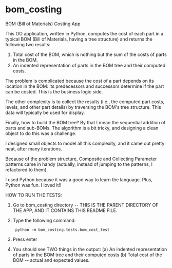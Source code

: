bom_costing
===========

BOM (Bill of Materials) Costing App

This OO application, written in Python, computes the cost of each part in a typical BOM (Bill of Materials, having a tree structure) and returns the following two results:

1. Total cost of the BOM, which is nothing but the sum of the costs of parts in the BOM.
2. An indented representation of parts in the BOM tree and their computed costs.

The problem is complicated because the cost of a part depends on its location in the BOM: its predecessors and successors determine if the part can be costed. This is the business logic side.

The other complexity is to collect the results (i.e., the computed part costs, levels, and other part details) by traversing the BOM's tree structure.  This data will typically be used for display.

Finally, how to build the BOM tree? By that I mean the sequential addition of parts and sub-BOMs.  The algorithm is a bit tricky, and designing a clean object to do this was a challenge.


I designed small objects to model all this complexity, and it came out pretty neat, after many iterations.  

Because of the problem structure, Composite and Collecting Parameter patterns came in handy (actually, instead of jumping to the patterns, I refactored to them).  

I used Python because it was a good way to learn the language.  Plus, Python was fun.  I loved it!!



HOW TO RUN THE TESTS:

1. Go to bom_costing directory -- THIS IS THE PARENT DIRECTORY OF THE APP, AND IT CONTAINS THIS README FILE.
2. Type the following command: 

		python -m bom_costing.tests.bom_cost_test

3. Press enter
4. You should see TWO things in the output:
	(a) An indented representation of parts in the BOM tree and their computed costs
	(b) Total cost of the BOM -- actual and expected values.
